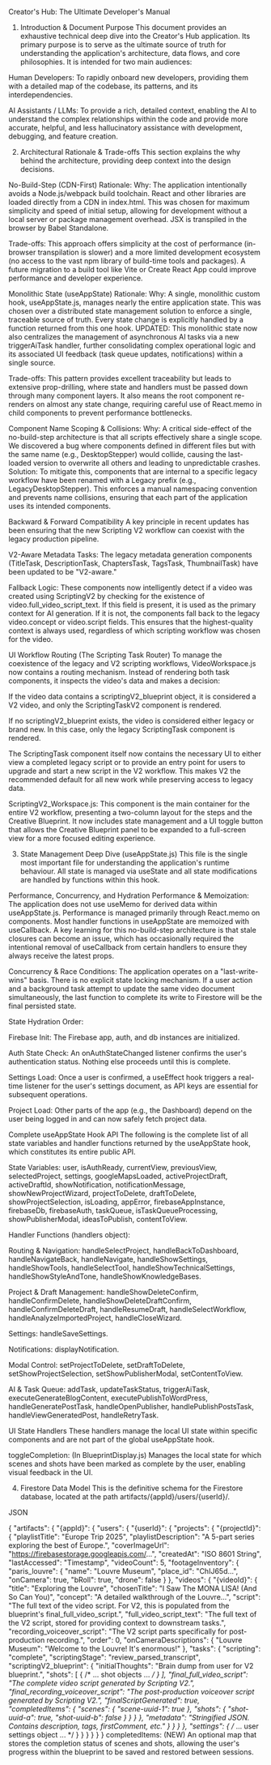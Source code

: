 Creator's Hub: The Ultimate Developer's Manual
1. Introduction & Document Purpose
This document provides an exhaustive technical deep dive into the Creator's Hub application. Its primary purpose is to serve as the ultimate source of truth for understanding the application's architecture, data flows, and core philosophies. It is intended for two main audiences:

Human Developers: To rapidly onboard new developers, providing them with a detailed map of the codebase, its patterns, and its interdependencies.

AI Assistants / LLMs: To provide a rich, detailed context, enabling the AI to understand the complex relationships within the code and provide more accurate, helpful, and less hallucinatory assistance with development, debugging, and feature creation.

2. Architectural Rationale & Trade-offs
This section explains the why behind the architecture, providing deep context into the design decisions.

No-Build-Step (CDN-First) Rationale:
Why: The application intentionally avoids a Node.js/webpack build toolchain. React and other libraries are loaded directly from a CDN in index.html. This was chosen for maximum simplicity and speed of initial setup, allowing for development without a local server or package management overhead. JSX is transpiled in the browser by Babel Standalone.

Trade-offs: This approach offers simplicity at the cost of performance (in-browser transpilation is slower) and a more limited development ecosystem (no access to the vast npm library of build-time tools and packages). A future migration to a build tool like Vite or Create React App could improve performance and developer experience.

Monolithic State (useAppState) Rationale:
Why: A single, monolithic custom hook, useAppState.js, manages nearly the entire application state. This was chosen over a distributed state management solution to enforce a single, traceable source of truth. Every state change is explicitly handled by a function returned from this one hook. UPDATED: This monolithic state now also centralizes the management of asynchronous AI tasks via a new triggerAiTask handler, further consolidating complex operational logic and its associated UI feedback (task queue updates, notifications) within a single source.

Trade-offs: This pattern provides excellent traceability but leads to extensive prop-drilling, where state and handlers must be passed down through many component layers. It also means the root <App> component re-renders on almost any state change, requiring careful use of React.memo in child components to prevent performance bottlenecks.

Component Name Scoping & Collisions:
Why: A critical side-effect of the no-build-step architecture is that all scripts effectively share a single scope. We discovered a bug where components defined in different files but with the same name (e.g., DesktopStepper) would collide, causing the last-loaded version to overwrite all others and leading to unpredictable crashes.
Solution: To mitigate this, components that are internal to a specific legacy workflow have been renamed with a Legacy prefix (e.g., LegacyDesktopStepper). This enforces a manual namespacing convention and prevents name collisions, ensuring that each part of the application uses its intended components.

Backward & Forward Compatibility
A key principle in recent updates has been ensuring that the new Scripting V2 workflow can coexist with the legacy production pipeline.

V2-Aware Metadata Tasks: The legacy metadata generation components (TitleTask, DescriptionTask, ChaptersTask, TagsTask, ThumbnailTask) have been updated to be "V2-aware."

Fallback Logic: These components now intelligently detect if a video was created using ScriptingV2 by checking for the existence of video.full_video_script_text. If this field is present, it is used as the primary context for AI generation. If it is not, the components fall back to the legacy video.concept or video.script fields. This ensures that the highest-quality context is always used, regardless of which scripting workflow was chosen for the video.

UI Workflow Routing (The Scripting Task Router)
To manage the coexistence of the legacy and V2 scripting workflows, VideoWorkspace.js now contains a routing mechanism. Instead of rendering both task components, it inspects the video's data and makes a decision:

If the video data contains a scriptingV2_blueprint object, it is considered a V2 video, and only the ScriptingTaskV2 component is rendered.

If no scriptingV2_blueprint exists, the video is considered either legacy or brand new. In this case, only the legacy ScriptingTask component is rendered.

The ScriptingTask component itself now contains the necessary UI to either view a completed legacy script or to provide an entry point for users to upgrade and start a new script in the V2 workflow. This makes V2 the recommended default for all new work while preserving access to legacy data.

ScriptingV2_Workspace.js: This component is the main container for the entire V2 workflow, presenting a two-column layout for the steps and the Creative Blueprint. It now includes state management and a UI toggle button that allows the Creative Blueprint panel to be expanded to a full-screen view for a more focused editing experience.

3. State Management Deep Dive (useAppState.js)
This file is the single most important file for understanding the application's runtime behaviour. All state is managed via useState and all state modifications are handled by functions within this hook.

Performance, Concurrency, and Hydration
Performance & Memoization: The application does not use useMemo for derived data within useAppState.js. Performance is managed primarily through React.memo on components. Most handler functions in useAppState are memoized with useCallback. A key learning for this no-build-step architecture is that stale closures can become an issue, which has occasionally required the intentional removal of useCallback from certain handlers to ensure they always receive the latest props.

Concurrency & Race Conditions: The application operates on a "last-write-wins" basis. There is no explicit state locking mechanism. If a user action and a background task attempt to update the same video document simultaneously, the last function to complete its write to Firestore will be the final persisted state.

State Hydration Order:

Firebase Init: The Firebase app, auth, and db instances are initialized.

Auth State Check: An onAuthStateChanged listener confirms the user's authentication status. Nothing else proceeds until this is complete.

Settings Load: Once a user is confirmed, a useEffect hook triggers a real-time listener for the user's settings document, as API keys are essential for subsequent operations.

Project Load: Other parts of the app (e.g., the Dashboard) depend on the user being logged in and can now safely fetch project data.

Complete useAppState Hook API
The following is the complete list of all state variables and handler functions returned by the useAppState hook, which constitutes its entire public API.

State Variables: user, isAuthReady, currentView, previousView, selectedProject, settings, googleMapsLoaded, activeProjectDraft, activeDraftId, showNotification, notificationMessage, showNewProjectWizard, projectToDelete, draftToDelete, showProjectSelection, isLoading, appError, firebaseAppInstance, firebaseDb, firebaseAuth, taskQueue, isTaskQueueProcessing, showPublisherModal, ideasToPublish, contentToView.

Handler Functions (handlers object):

Routing & Navigation: handleSelectProject, handleBackToDashboard, handleNavigateBack, handleNavigate, handleShowSettings, handleShowTools, handleSelectTool, handleShowTechnicalSettings, handleShowStyleAndTone, handleShowKnowledgeBases.

Project & Draft Management: handleShowDeleteConfirm, handleConfirmDelete, handleShowDeleteDraftConfirm, handleConfirmDeleteDraft, handleResumeDraft, handleSelectWorkflow, handleAnalyzeImportedProject, handleCloseWizard.

Settings: handleSaveSettings.

Notifications: displayNotification.

Modal Control: setProjectToDelete, setDraftToDelete, setShowProjectSelection, setShowPublisherModal, setContentToView.

AI & Task Queue: addTask, updateTaskStatus, triggerAiTask, executeGenerateBlogContent, executePublishToWordPress, handleGeneratePostTask, handleOpenPublisher, handlePublishPostsTask, handleViewGeneratedPost, handleRetryTask.

UI State Handlers
These handlers manage the local UI state within specific components and are not part of the global useAppState hook.

toggleCompletion: (In BlueprintDisplay.js) Manages the local state for which scenes and shots have been marked as complete by the user, enabling visual feedback in the UI.

4. Firestore Data Model
This is the definitive schema for the Firestore database, located at the path artifacts/{appId}/users/{userId}/.

JSON

{
  "artifacts": {
    "{appId}": {
      "users": {
        "{userId}": {
          "projects": {
            "{projectId}": {
              "playlistTitle": "Europe Trip 2025",
              "playlistDescription": "A 5-part series exploring the best of Europe.",
              "coverImageUrl": "https://firebasestorage.googleapis.com/...",
              "createdAt": "ISO 8601 String",
              "lastAccessed": "Timestamp",
              "videoCount": 5,
              "footageInventory": {
                "paris_louvre": {
                  "name": "Louvre Museum",
                  "place_id": "ChIJ65d...",
                  "onCamera": true,
                  "bRoll": true,
                  "drone": false
                }
              },
              "videos": {
                "{videoId}": {
                  "title": "Exploring the Louvre",
                  "chosenTitle": "I Saw The MONA LISA! (And So Can You)",
                  "concept": "A detailed walkthrough of the Louvre...",
                  "script": "The full text of the video script. For V2, this is populated from the blueprint's final_full_video_script.",
                  "full_video_script_text": "The full text of the V2 script, stored for providing context to downstream tasks.",
                  "recording_voiceover_script": "The V2 script parts specifically for post-production recording.",
                  "order": 0,
                  "onCameraDescriptions": {
                    "Louvre Museum": "Welcome to the Louvre! It's enormous!"
                  },
                  "tasks": {
                    "scripting": "complete",
                    "scriptingStage": "review_parsed_transcript",
                    "scriptingV2_blueprint": {
                      "initialThoughts": "Brain dump from user for V2 blueprint.",
                      "shots": [ { /* ... shot objects ... */ } ],
                      "final_full_video_script": "The complete video script generated by Scripting V2.",
                      "final_recording_voiceover_script": "The post-production voiceover script generated by Scripting V2.",
                      "finalScriptGenerated": true,
                      "completedItems": {
                        "scenes": {
                          "scene-uuid-1": true
                        },
                        "shots": {
                          "shot-uuid-a": true,
                          "shot-uuid-b": false
                        }
                      }
                    }
                  },
                  "metadata": "Stringified JSON. Contains description, tags, firstComment, etc."
                }
              }
            }
          },
          "settings": { /* ... user settings object ... */ }
        }
      }
    }
  }
}
completedItems: (NEW) An optional map that stores the completion status of scenes and shots, allowing the user's progress within the blueprint to be saved and restored between sessions.
